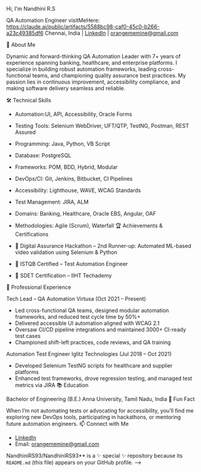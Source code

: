 
 Hi, I'm Nandhini R.S

QA Automation Engineer 
visitMeHere: https://claude.ai/public/artifacts/5588bc98-caf0-45c0-b266-a23c49385df6
Chennai, India | [LinkedIn](https://www.linkedin.com/in/nandhini-rs-945575351/) | orangememine@gmail.com

🚀 About Me

Dynamic and forward-thinking QA Automation Leader with 7+ years of experience spanning banking, healthcare, and enterprise platforms. I specialize in building robust automation frameworks, leading cross-functional teams, and championing quality assurance best practices. My passion lies in continuous improvement, accessibility compliance, and making software delivery seamless and reliable.

🛠️ Technical Skills

- Automation:UI, API, Accessibility, Oracle Forms
- Testing Tools: Selenium WebDriver, UFT/QTP, TestNG, Postman, REST Assured
- Programming: Java, Python, VB Script
- Database: PostgreSQL
- Frameworks: POM, BDD, Hybrid, Modular
- DevOps/CI: Git, Jenkins, Bitbucket, CI Pipelines
- Accessibility: Lighthouse, WAVE, WCAG Standards
- Test Management: JIRA, ALM
- Domains: Banking, Healthcare, Oracle EBS, Angular, OAF
- Methodologies: Agile (Scrum), Waterfall
 🏆 Achievements & Certifications

- 🥈 Digital Assurance Hackathon – 2nd Runner-up: Automated ML-based video validation using Selenium & Python
- 🏅 ISTQB Certified – Test Automation Engineer
- 🏅 SDET Certification – IIHT Techademy

 💼 Professional Experience

Tech Lead – QA Automation
Virtusa (Oct 2021 – Present)  
- Led cross-functional QA teams, designed modular automation frameworks, and reduced test cycle time by 50%+
- Delivered accessible UI automation aligned with WCAG 2.1
- Oversaw CI/CD pipeline integrations and maintained 3000+ CI-ready test cases
- Championed shift-left practices, code reviews, and QA training

Automation Test Engineer
Iglitz Technologies (Jul 2018 – Oct 2021)  
- Developed Selenium TestNG scripts for healthcare and supplier platforms
- Enhanced test frameworks, drove regression testing, and managed test metrics via JIRA
 📚 Education

Bachelor of Engineering (B.E.)
Anna University, Tamil Nadu, India
🌟 Fun Fact

When I’m not automating tests or advocating for accessibility, you’ll find me exploring new DevOps tools, participating in hackathons, or mentoring future automation engineers.
 📫 Connect with Me
- [LinkedIn](https://www.linkedin.com/in/nandhini-rs-945575351/)
- Email: orangememine@gmail.com

NandhiniRS93/NandhiniRS93** is a ✨ special ✨ repository because its `README.md` (this file) appears on your GitHub profile.
-->
